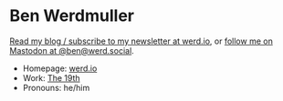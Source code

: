 # Ben Werdmuller

[Read my blog / subscribe to my newsletter at werd.io](https://werd.io), or [follow me on Mastodon at @ben@werd.social](https://werd.social/@ben).

- Homepage: [werd.io](https://werd.io)
- Work: [The 19th](https://19thnews.org)
- Pronouns: he/him

<!--
**benwerd/benwerd** is a ✨ _special_ ✨ repository because its `README.md` (this file) appears on your GitHub profile.

Here are some ideas to get you started:

- 🔭 I’m currently working on ...
- 🌱 I’m currently learning ...
- 👯 I’m looking to collaborate on ...
- 🤔 I’m looking for help with ...
- 💬 Ask me about ...
- 📫 How to reach me: ...
- 😄 Pronouns: ...
- ⚡ Fun fact: ...
-->
